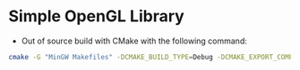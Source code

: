 # Simple OpenGL Library

* Out of source build with CMake with the following command:
```bash
cmake -G "MinGW Makefiles" -DCMAKE_BUILD_TYPE=Debug -DCMAKE_EXPORT_COMPILE_COMMANDS=1 -DCMAKE_PREFIX_PATH=/d/Documents/OpenGL/ThirdParty ..
```
